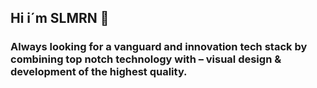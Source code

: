 <h2 align="left">Hi i´m SLMRN 👋</h2>

<h3>Always looking for a vanguard and innovation tech stack by combining top notch technology with – visual design & development of the highest quality.</h3>

